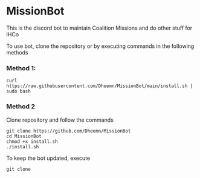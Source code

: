# MissionBot
This is the discord bot to maintain Coalition Missions and do other stuff for IHCo

To use bot, clone the repository or by executing commands in the following methods

### Method 1:
```
curl https://raw.githubusercontent.com/Dheemn/MissionBot/main/install.sh | sudo bash
```

### Method 2

Clone repository and follow the commands
```
git clone https://github.com/Dheemn/MissionBot
cd MissionBot
chmod +x install.sh
./install.sh
```
To keep the bot updated, execute
```
git clone
```
